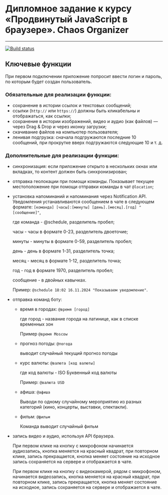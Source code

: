 # Дипломное задание к курсу «Продвинутый JavaScript в браузере». Chaos Organizer
---

[![Build status](https://ci.appveyor.com/api/projects/status/63or2rmpyj7adg4n/branch/master?svg=true)](https://ci.appveyor.com/project/kos4/ahj-diploma-frontend/branch/master)

## Ключевые функции

При первом подключении приложение попросит ввести логин и пароль, по которым будет создан пользователь.

### Обязательные для реализации функции:

* сохранение в истории ссылок и текстовых сообщений;
* ссылки (`http://` или `https://`) должны быть кликабельны и отображаться, как ссылки;
* сохранение в истории изображений, видео и аудио (как файлов) — через Drag & Drop и через иконку загрузки;
* скачивание файлов на компьютер пользователя;
* ленивая подгрузка: сначала подгружаются последние 10 сообщений, при прокрутке вверх подгружаются следующие 10 и т. д.

### Дополнительные для реализации функции:

* синхронизация: если приложение открыто в нескольких окнах или вкладках, то контент должен быть синхронизирован;
  
  
* отправка геолокации при помощи команды. Показывает текущее местоположение при помощи отправки команды в чат `@location`;


* установка напоминаний и напоминания через Notification API. Уведомления устанавливаются сообщением в чате в следующем формате: `[команда] [часы]:[минуты] [день].[месяц].[год] "[сообщение]"`,

  где команда - @schedule, разделитель пробел;

  часы - часы в формате 0-23, разделитель двоеточие;

  минуты - минуты в формате 0-59, разделитель пробел;

  день - день в формате 1-31, разделитель точка;

  месяц - месяц в формате 1-12, разделитель точка;

  год - год в формате 1970, разделитель пробел;

  сообщение - в двойных кавычках.
  
  Пример: `@schedule 18:02 16.11.2024 "Показываем уведомление"`.


* отправка команд боту:
  
  * время в городах: `@время [город]`
  
    где город - название города на латинице, как в списке временных зон

    Пример `@время Moscow`
  * прогноз погоды: `@погода`
  
    выводит случайный текущий прогноз погоды
  * курс валюты: `@валюта [код валюты]`

    где код валюты - ISO Буквенный код валюты

    Пример: `@валюта USD`
  * афиша: `@афиша`
    
    Выводи по одному случайному мероприятию из разных категорий (кино, концерты, выставки, спектакли).
  * фильм: `@фильм`

    Команда выводит случайный фильм


* запись видео и аудио, используя API браузера.
  
  При первом клике на кнопку с микрофоном начинается аудиозапись, кнопка меняется на красный квадрат, при повторном клике, запись прекращается, кнопка меняет состояние на исходное запись сохраняется на сервере и отображается в чате.

  При первом клике на кнопку с видеокамерой, рядом с микрофоном, начинается видеозапись, кнопка меняется на красный квадрат, при повторном клике, запись прекращается, кнопка меняет состояние на исходное, запись сохраняется на сервере и отображается в чате.
